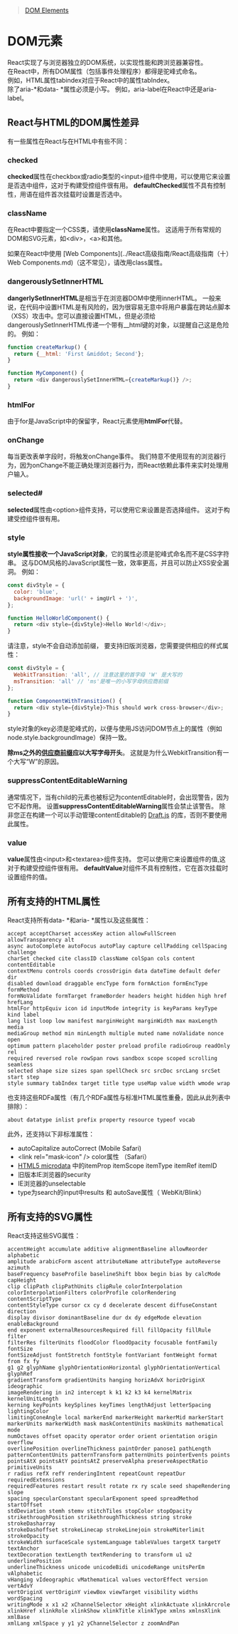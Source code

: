 >[DOM Elements](https://facebook.github.io/react/docs/dom-elements.html)

# DOM元素
React实现了与浏览器独立的DOM系统，以实现性能和跨浏览器兼容性。		
在React中，所有DOM属性（包括事件处理程序）都得是驼峰式命名。 	
例如，HTML属性tabindex对应于React中的属性tabIndex。 	
除了aria-*和data- *属性必须是小写。 例如，aria-label在React中还是aria-label。

## React与HTML的DOM属性差异
有一些属性在React与在HTML中有些不同：
### checked
**checked**属性在checkbox或radio类型的&lt;input>组件中使用，可以使用它来设置是否选中组件，这对于构建受控组件很有用。 **defaultChecked**属性不具有控制性，用语在组件首次挂载时设置是否选中。
### className
在React中要指定一个CSS类，请使用**className**属性。 这适用于所有常规的DOM和SVG元素，如&lt;div>，&lt;a>和其他。

如果在React中使用 [Web Components](../React高级指南/React高级指南（十）Web Components.md)（这不常见），请改用class属性。
### dangerouslySetInnerHTML
**dangerlySetInnerHTML**是相当于在浏览器DOM中使用innerHTML。 一般来说，在代码中设置HTML是有风险的，因为很容易无意中将用户暴露在跨站点脚本（XSS）攻击中。您可以直接设置HTML，但是必须给dangerouslySetInnerHTML传递一个带有__html键的对象，以提醒自己这是危险的。 例如：

```javascript
function createMarkup() {
  return {__html: 'First &middot; Second'};
}

function MyComponent() {
  return <div dangerouslySetInnerHTML={createMarkup()} />;
}
```

### htmlFor
由于for是JavaScript中的保留字，React元素使用**htmlFor**代替。
### onChange
每当更改表单字段时，将触发onChange事件。 我们特意不使用现有的浏览器行为，因为onChange不能正确处理浏览器行为，而React依赖此事件来实时处理用户输入。
### selected#
**selected**属性由&lt;option>组件支持，可以使用它来设置是否选择组件。 这对于构建受控组件很有用。
### style
**style属性接收一个JavaScript对象**，它的属性必须是驼峰式命名而不是CSS字符串。 这与DOM风格的JavaScript属性一致，效率更高，并且可以防止XSS安全漏洞。 例如：

```javascript
const divStyle = {
  color: 'blue',
  backgroundImage: 'url(' + imgUrl + ')',
};

function HelloWorldComponent() {
  return <div style={divStyle}>Hello World!</div>;
}
```
请注意，style不会自动添加前缀， 要支持旧版浏览器，您需要提供相应的样式属性：

```javascript
const divStyle = {
  WebkitTransition: 'all', // 注意这里的首字母 'W' 是大写的
  msTransition: 'all' // 'ms'是唯一的小写字母供应商前缀
};

function ComponentWithTransition() {
  return <div style={divStyle}>This should work cross-browser</div>;
}
```
style对象的key必须是驼峰式的，以便与使用JS访问DOM节点上的属性（例如node.style.backgroundImage）保持一致。

**除ms之外的[供应商前缀](http://www.andismith.com/blog/2012/02/modernizr-prefixed/)应以大写字母开头**。 这就是为什么WebkitTransition有一个大写“W”的原因。
### suppressContentEditableWarning
通常情况下，当有child的元素也被标记为contentEditable时，会出现警告，因为它不起作用。 设置**suppressContentEditableWarning**属性会禁止该警告。 除非您正在构建一个可以手动管理contentEditable的 [Draft.js](https://draftjs.org/) 的库，否则不要使用此属性。

### value
**value**属性由&lt;input>和&lt;textarea>组件支持。 您可以使用它来设置组件的值,这对于构建受控组件很有用。 **defaultValue**对组件不具有控制性，它在首次挂载时设置组件的值。
## 所有支持的HTML属性
React支持所有data- *和aria- *属性以及这些属性：

```
accept acceptCharset accessKey action allowFullScreen allowTransparency alt
async autoComplete autoFocus autoPlay capture cellPadding cellSpacing challenge
charSet checked cite classID className colSpan cols content contentEditable
contextMenu controls coords crossOrigin data dateTime default defer dir
disabled download draggable encType form formAction formEncType formMethod
formNoValidate formTarget frameBorder headers height hidden high href hrefLang
htmlFor httpEquiv icon id inputMode integrity is keyParams keyType kind label
lang list loop low manifest marginHeight marginWidth max maxLength media
mediaGroup method min minLength multiple muted name noValidate nonce open
optimum pattern placeholder poster preload profile radioGroup readOnly rel
required reversed role rowSpan rows sandbox scope scoped scrolling seamless
selected shape size sizes span spellCheck src srcDoc srcLang srcSet start step
style summary tabIndex target title type useMap value width wmode wrap
```

也支持这些RDFa属性（有几个RDFa属性与标准HTML属性重叠，因此从此列表中排除）：

```
about datatype inlist prefix property resource typeof vocab
```

此外，还支持以下非标准属性：

- autoCapitalize autoCorrect (Mobile Safari)
-  &lt;link rel="mask-icon" />  color属性 （Safari）
-  [HTML5 microdata](http://schema.org/docs/gs.html) 中的itemProp itemScope itemType itemRef itemID
-  旧版本IE浏览器的security
-  IE浏览器的unselectable
-  type为search的input中results 和 autoSave属性（ WebKit/Blink）

## 所有支持的SVG属性
React支持这些SVG属性：

```
accentHeight accumulate additive alignmentBaseline allowReorder alphabetic
amplitude arabicForm ascent attributeName attributeType autoReverse azimuth
baseFrequency baseProfile baselineShift bbox begin bias by calcMode capHeight
clip clipPath clipPathUnits clipRule colorInterpolation
colorInterpolationFilters colorProfile colorRendering contentScriptType
contentStyleType cursor cx cy d decelerate descent diffuseConstant direction
display divisor dominantBaseline dur dx dy edgeMode elevation enableBackground
end exponent externalResourcesRequired fill fillOpacity fillRule filter
filterRes filterUnits floodColor floodOpacity focusable fontFamily fontSize
fontSizeAdjust fontStretch fontStyle fontVariant fontWeight format from fx fy
g1 g2 glyphName glyphOrientationHorizontal glyphOrientationVertical glyphRef
gradientTransform gradientUnits hanging horizAdvX horizOriginX ideographic
imageRendering in in2 intercept k k1 k2 k3 k4 kernelMatrix kernelUnitLength
kerning keyPoints keySplines keyTimes lengthAdjust letterSpacing lightingColor
limitingConeAngle local markerEnd markerHeight markerMid markerStart
markerUnits markerWidth mask maskContentUnits maskUnits mathematical mode
numOctaves offset opacity operator order orient orientation origin overflow
overlinePosition overlineThickness paintOrder panose1 pathLength
patternContentUnits patternTransform patternUnits pointerEvents points
pointsAtX pointsAtY pointsAtZ preserveAlpha preserveAspectRatio primitiveUnits
r radius refX refY renderingIntent repeatCount repeatDur requiredExtensions
requiredFeatures restart result rotate rx ry scale seed shapeRendering slope
spacing specularConstant specularExponent speed spreadMethod startOffset
stdDeviation stemh stemv stitchTiles stopColor stopOpacity
strikethroughPosition strikethroughThickness string stroke strokeDasharray
strokeDashoffset strokeLinecap strokeLinejoin strokeMiterlimit strokeOpacity
strokeWidth surfaceScale systemLanguage tableValues targetX targetY textAnchor
textDecoration textLength textRendering to transform u1 u2 underlinePosition
underlineThickness unicode unicodeBidi unicodeRange unitsPerEm vAlphabetic
vHanging vIdeographic vMathematical values vectorEffect version vertAdvY
vertOriginX vertOriginY viewBox viewTarget visibility widths wordSpacing
writingMode x x1 x2 xChannelSelector xHeight xlinkActuate xlinkArcrole
xlinkHref xlinkRole xlinkShow xlinkTitle xlinkType xmlns xmlnsXlink xmlBase
xmlLang xmlSpace y y1 y2 yChannelSelector z zoomAndPan
```